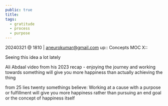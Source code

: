 ```yaml
---
public: true
title: 
tags:
  - gratitude
  - process
  - purpose
---
```

20240321 @ 1810 | aneurokumar@gmail.com
up:: Concepts MOC
X:: 

Seeing this idea a lot lately

Ali Abdaal video from his 2023 recap - enjoying the journey and working towards something will give you more happiness than actually achieving the thing

from 25 lies twenty somethings believe:
Working at a cause with a purpose or fulfillment will give you more happiness rather than pursuing an end goal or the concept of happiness itself